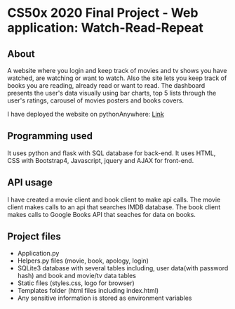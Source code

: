# CS50x 2020 Final Project - Web application: Watch-Read-Repeat

## About

A website where you login and keep track of movies and tv shows you have watched, are watching or want to watch.
Also the site lets you keep track of books you are reading, already read or want to read.
The dashboard presents the user's data visually using bar charts, top 5 lists through the user's ratings, carousel of movies posters and books covers.

I have deployed the website on pythonAnywhere: [Link](https://watchreadrepeat.eu.pythonanywhere.com/)

## Programming used

It uses python and flask with SQL database for back-end.
It uses HTML, CSS with Bootstrap4, Javascript, jquery and AJAX for front-end.

## API usage

I have created a movie client and book client to make api calls.
The movie client makes calls to an api that searches IMDB database.
The book client makes calls to Google Books API that seaches for data on books.

## Project files

- Application.py
- Helpers.py files (movie, book, apology, login)
- SQLite3 database with several tables including, user data(with password hash) and book and movie/tv data tables
- Static files (styles.css, logo for browser)
- Templates folder (html files including index.html)
- Any sensitive information is stored as environment variables

